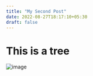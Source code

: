 ```yaml
---
title: "My Second Post"
date: 2022-08-27T18:17:10+05:30
draft: false
---
```


# This is a tree

![image](/images/tree.jpeg)